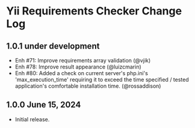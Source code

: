 # Yii Requirements Checker Change Log

## 1.0.1 under development

- Enh #71: Improve requirements array validation (@vjik)
- Enh #78: Improve result appearance (@luizcmarin)
- Enh #80: Added a check on current server's php.ini's 'max_execution_time' requiring it to exceed the time specified / tested application's comfortable installation time. (@rossaddison)
  
## 1.0.0 June 15, 2024

- Initial release.
